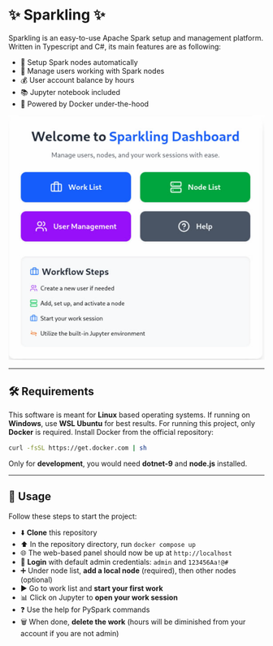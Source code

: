 # ✨ Sparkling ✨
Sparkling is an easy-to-use Apache Spark setup and management platform. Written in Typescript and C#, its main features are as following:
*   🚀 Setup Spark nodes automatically
*   👥 Manage users working with Spark nodes
*   💰 User account balance by hours
*   📚 Jupyter notebook included
*   🐳 Powered by Docker under-the-hood

![screenshot](dashboard.png)

---
## 🛠️ Requirements
This software is meant for **Linux** based operating systems. If running on **Windows**, use **WSL Ubuntu** for best results. For running this project, only **Docker** is required. Install Docker from the official repository:
```bash
curl -fsSL https://get.docker.com | sh
```

Only for **development**, you would need **dotnet-9** and **node.js** installed.

---

## 🚀 Usage
Follow these steps to start the project:
*   ⬇️ **Clone** this repository
*   ⬆️ In the repository directory, run `docker compose up`
*   🌐 The web-based panel should now be up at `http://localhost`
*   🔑 **Login** with default admin credentials: `admin` and `123456Aa!@#`
*   ➕ Under node list, **add a local node** (required), then other nodes (optional)
*   ▶️ Go to work list and **start your first work**
*   📊 Click on Jupyter to **open your work session**
*   ❓ Use the help for PySpark commands
*   🗑️ When done, **delete the work** (hours will be diminished from your account if you are not admin)